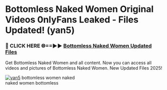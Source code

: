# Bottomless Naked Women Original Videos 0nlyFans Leaked - Files Updated! (yan5)

<h3>🔴 CLICK HERE 🌐==►► <a href="https://tinyurl.com/up5wt9bj" rel="nofollow">Bottomless Naked Women Updated Files</a></h3>

Get Bottomless Naked Women and all content. Now you can access all videos and pictures of Bottomless Naked Women. New Updated Files 2025!

[![yan5](https://i.imgur.com/ABiUzMV.gif)](https://tinyurl.com/up5wt9bj)
bottomless women naked<br>
naked women bottomless